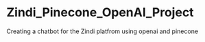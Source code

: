 # Zindi_Pinecone_OpenAI_Project
Creating a chatbot for the Zindi platfrom using openai and pinecone
